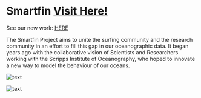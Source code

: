 # Smartfin [Visit Here!](https://smartfin.org)

See our new work: [HERE](https://github.com/hwanggit/Smartfin/wiki)

The Smartfin Project aims to unite the surfing community and the research community in an effort to fill this gap in our oceanographic data. It began years ago with the collaborative vision of Scientists and Researchers working with the Scripps Institute of Oceanography, who hoped to innovate a new way to model the behaviour of our oceans. 

![text](https://github.com/hwanggit/Smartfin/blob/master/Images/longboard-smartfin-logo_web1920x1335.jpg)

![text](https://github.com/hwanggit/Smartfin/blob/master/Images/Screen%20Shot%202019-05-08%20at%202.01.41%20PM.png)


